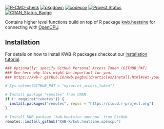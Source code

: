 [![R-CMD-check](https://github.com/KWB-R/kwb.heatsine.opencpu/workflows/R-CMD-check/badge.svg)](https://github.com/KWB-R/kwb.heatsine.opencpu/actions?query=workflow%3AR-CMD-check)
[![pkgdown](https://github.com/KWB-R/kwb.heatsine.opencpu/workflows/pkgdown/badge.svg)](https://github.com/KWB-R/kwb.heatsine.opencpu/actions?query=workflow%3Apkgdown)
[![codecov](https://codecov.io/github/KWB-R/kwb.heatsine.opencpu/branch/main/graphs/badge.svg)](https://codecov.io/github/KWB-R/kwb.heatsine.opencpu)
[![Project Status](https://img.shields.io/badge/lifecycle-maturing-blue.svg)](https://www.tidyverse.org/lifecycle/#maturing)
[![CRAN_Status_Badge](https://www.r-pkg.org/badges/version/kwb.heatsine.opencpu)]()

Contains higher level functions build on top of R
package [kwb.heatsine](https://github.com/kwb-r/kwb.heatsine) for connecting with 
[OpenCPU](https://opencpu.org).


## Installation

For details on how to install KWB-R packages checkout our [installation tutorial](https://kwb-r.github.io/kwb.pkgbuild/articles/install.html).

```r
### Optionally: specify GitHub Personal Access Token (GITHUB_PAT)
### See here why this might be important for you:
### https://kwb-r.github.io/kwb.pkgbuild/articles/install.html#set-your-github_pat

# Sys.setenv(GITHUB_PAT = "mysecret_access_token")

# Install package "remotes" from CRAN
if (! require("remotes")) {
  install.packages("remotes", repos = "https://cloud.r-project.org")
}

# Install KWB package 'kwb.heatsine.opencpu' from GitHub
remotes::install_github("KWB-R/kwb.heatsine.opencpu")
```
